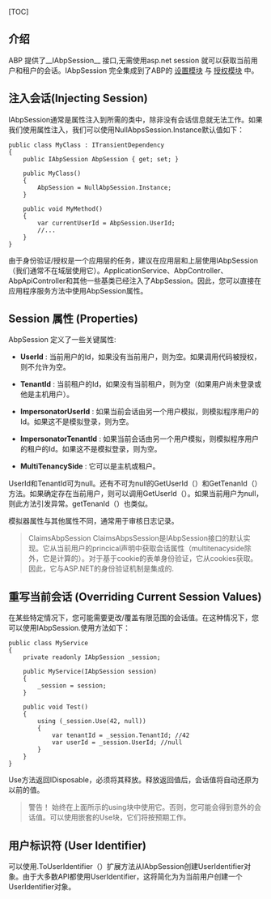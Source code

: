 [TOC]

## 介绍

ABP 提供了__IAbpSession__ 接口,无需使用asp.net session 就可以获取当前用户和租户的会话。IAbpSession 完全集成到了ABP的 [设置模块](设置管理.md) 与 [授权模块](授权.md) 中。

## 注入会话(Injecting Session)

IAbpSession通常是属性注入到所需的类中，除非没有会话信息就无法工作。如果我们使用属性注入，我们可以使用NullAbpsSession.Instance默认值如下：

```
public class MyClass : ITransientDependency
{
    public IAbpSession AbpSession { get; set; }

    public MyClass()
    {
        AbpSession = NullAbpSession.Instance;
    }

    public void MyMethod()
    {
        var currentUserId = AbpSession.UserId;
        //...
    }
}
```

由于身份验证/授权是一个应用层的任务，建议在应用层和上层使用IAbpSession（我们通常不在域层使用它）。ApplicationService、AbpController、AbpApiController和其他一些基类已经注入了AbpSession。因此，您可以直接在应用程序服务方法中使用AbpSession属性。

## Session 属性 (Properties)

AbpSession 定义了一些关键属性:

* __UserId__ : 当前用户的Id，如果没有当前用户，则为空。如果调用代码被授权，则不允许为空。

* __TenantId__ : 当前租户的Id，如果没有当前租户，则为空（如果用户尚未登录或他是主机用户）。

* __ImpersonatorUserId__ : 如果当前会话由另一个用户模拟，则模拟程序用户的Id。如果这不是模拟登录，则为空。

* __ImpersonatorTenantId__ : 如果当前会话由另一个用户模拟，则模拟程序用户的租户的Id。如果这不是模拟登录，则为空。

* __MultiTenancySide__ : 它可以是主机或租户。

UserId和TenantId可为null。还有不可为null的GetUserId（）和GetTenanId（）方法。如果确定存在当前用户，则可以调用GetUserId（）。如果当前用户为null，则此方法引发异常。getTenanId（）也类似。

模拟器属性与其他属性不同，通常用于审核日志记录。

> ClaimsAbpSession
ClaimsAbpsSession是IAbpSession接口的默认实现。它从当前用户的princical声明中获取会话属性（multitenacyside除外，它是计算的）。对于基于cookie的表单身份验证，它从cookies获取。因此，它与ASP.NET的身份验证机制是集成的.

## 重写当前会话 (Overriding Current Session Values)

在某些特定情况下，您可能需要更改/覆盖有限范围的会话值。在这种情况下，您可以使用IAbpSession.使用方法如下：

```
public class MyService
{
    private readonly IAbpSession _session;

    public MyService(IAbpSession session)
    {
        _session = session;
    }

    public void Test()
    {
        using (_session.Use(42, null))
        {
            var tenantId = _session.TenantId; //42
            var userId = _session.UserId; //null
        }
    }
}
```

Use方法返回IDisposable，必须将其释放。释放返回值后，会话值将自动还原为以前的值。

> 警告！
始终在上面所示的using块中使用它。否则，您可能会得到意外的会话值。可以使用嵌套的Use块，它们将按预期工作。

## 用户标识符 (User Identifier)

可以使用.ToUserIdentifier（）扩展方法从IAbpSession创建UserIdentifier对象。由于大多数API都使用UserIdentifier，这将简化为为当前用户创建一个UserIdentifier对象。
